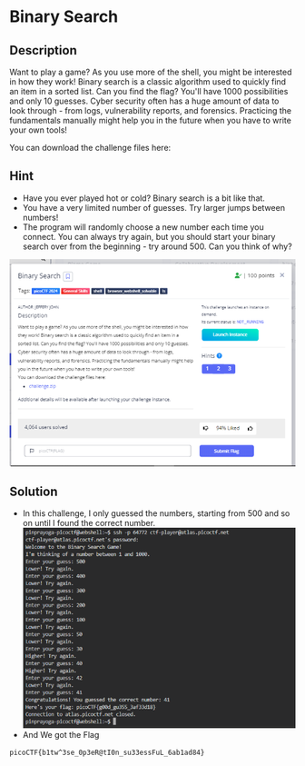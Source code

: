 # **Binary Search**
## **Description**
Want to play a game? As you use more of the shell, you might be interested in how they work! Binary search is a classic algorithm used to quickly find an item in a sorted list. Can you find the flag? You'll have 1000 possibilities and only 10 guesses.
Cyber security often has a huge amount of data to look through - from logs, vulnerability reports, and forensics. Practicing the fundamentals manually might help you in the future when you have to write your own tools!

You can download the challenge files here:
## **Hint**
- Have you ever played hot or cold? Binary search is a bit like that.
- You have a very limited number of guesses. Try larger jumps between numbers!
- The program will randomly choose a new number each time you connect. You can always try again, but you should start your binary search over from the beginning - try around 500. Can you think of why?
  
![binary](./images/binary1.PNG)
## **Solution**
- In this challenge, I only guessed the numbers, starting from 500 and so on until I found the correct number.
  ![binary](./images/binary.PNG)
- And We got the Flag
```
picoCTF{b1tw^3se_0p3eR@tI0n_su33essFuL_6ab1ad84}
```
